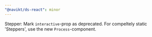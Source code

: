 ```yaml
---
"@navikt/ds-react": minor
---
```


Stepper: Mark `interactive`-prop as deprecated. For compeltely static 'Steppers', use the new `Process`-component.

